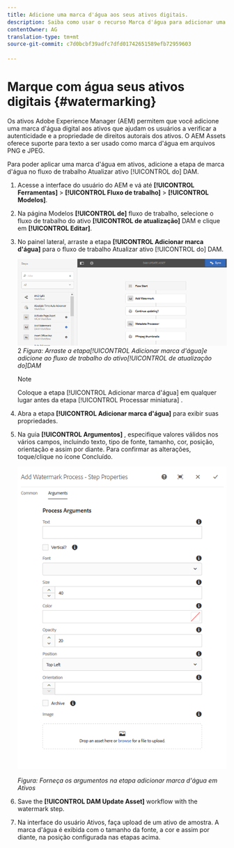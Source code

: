 ```yaml
---
title: Adicione uma marca d'água aos seus ativos digitais.
description: Saiba como usar o recurso Marca d'água para adicionar uma marca d'água digital aos ativos.
contentOwner: AG
translation-type: tm+mt
source-git-commit: c7d0bcbf39adfc7dfd01742651589efb72959603

---
```



# Marque com água seus ativos digitais {#watermarking}

Os ativos Adobe Experience Manager (AEM) permitem que você adicione uma marca d&#39;água digital aos ativos que ajudam os usuários a verificar a autenticidade e a propriedade de direitos autorais dos ativos. O AEM Assets oferece suporte para texto a ser usado como marca d&#39;água em arquivos PNG e JPEG.

Para poder aplicar uma marca d&#39;água em ativos, adicione a etapa de marca d&#39;água no fluxo de trabalho Atualizar ativo [!UICONTROL do] DAM.

1. Acesse a interface do usuário do AEM e vá até **[!UICONTROL Ferramentas]** > **[!UICONTROL Fluxo de trabalho]** > **[!UICONTROL Modelos]**.
1. Na página Modelos **[!UICONTROL de]** fluxo de trabalho, selecione o fluxo de trabalho do ativo **[!UICONTROL de atualização]** DAM e clique em **[!UICONTROL Editar]**.

1. No painel lateral, arraste a etapa **[!UICONTROL Adicionar marca d&#39;água]** para o fluxo de trabalho Atualizar ativo [!UICONTROL do] DAM.

   ![Arraste a etapa [!UICONTROL Adicionar marca d&#39;água] e adicione ao fluxo de trabalho do ativo [!UICONTROL de atualização] DAM](assets/add_watermark_step_aem_assets.png)2
   *Figura: Arraste a etapa[!UICONTROL Adicionar marca d&#39;água]e adicione ao fluxo de trabalho do ativo[!UICONTROL de atualização do]DAM*

   >[!NOTE]
   >
   >Coloque a etapa [!UICONTROL Adicionar marca d&#39;água] em qualquer lugar antes da etapa [!UICONTROL Processar miniatura] .

1. Abra a etapa **[!UICONTROL Adicionar marca d&#39;água]** para exibir suas propriedades.
1. Na guia **[!UICONTROL Argumentos]** , especifique valores válidos nos vários campos, incluindo texto, tipo de fonte, tamanho, cor, posição, orientação e assim por diante. Para confirmar as alterações, toque/clique no ícone Concluído.

   ![Forneça os argumentos na etapa adicionar marca d&#39;água em Ativos](assets/arguments_add_watermark_aem_assets.png)

   *Figura: Forneça os argumentos na etapa adicionar marca d&#39;água em Ativos*

1. Save the **[!UICONTROL DAM Update Asset]** workflow with the watermark step.
1. Na interface do usuário Ativos, faça upload de um ativo de amostra. A marca d&#39;água é exibida com o tamanho da fonte, a cor e assim por diante, na posição configurada nas etapas acima.
